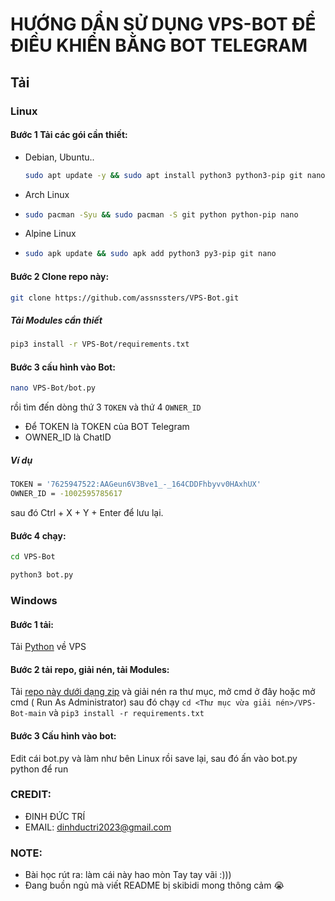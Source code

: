 # HƯỚNG DẨN SỬ DỤNG VPS-BOT ĐỂ ĐIỀU KHIỂN BẰNG BOT TELEGRAM




## Tải
### Linux
#### Bước 1 Tải các gói cần thiết:
 *  Debian, Ubuntu..
    ```bash
    sudo apt update -y && sudo apt install python3 python3-pip git nano -y
    ```
* Arch Linux
* 
  ```bash
  sudo pacman -Syu && sudo pacman -S git python python-pip nano
  ```
* Alpine Linux
* 
  ```bash
  sudo apk update && sudo apk add python3 py3-pip git nano
  ```
  
#### Bước 2 Clone repo này:

```bash
git clone https://github.com/assnssters/VPS-Bot.git
```
##### Tải Modules cần thiết

```bash
pip3 install -r VPS-Bot/requirements.txt
```
#### Bước 3 cấu hình vào Bot:


```bash
nano VPS-Bot/bot.py
```


rồi tìm đến dòng thứ 3 `TOKEN` và thứ 4 `OWNER_ID`
* Để TOKEN là TOKEN của BOT Telegram
* OWNER_ID là ChatID
##### Ví dụ

```bash
TOKEN = '7625947522:AAGeun6V3Bve1_-_164CDDFhbyvv0HAxhUX'
OWNER_ID = -1002595785617
```

sau đó Ctrl + X + Y + Enter để lưu lại.
#### Bước 4 chạy:

```bash
cd VPS-Bot
```

```bash
python3 bot.py
```

### Windows
#### Bước 1 tải:
Tải [Python](https://www.python.org/ftp/python/3.13.5/python-3.13.5-amd64.exe) về VPS
#### Bước 2 tải repo, giải nén, tải Modules: 
Tải [repo này dưới dạng zip](https://github.com/assnssters/VPS-Bot/archive/refs/heads/main.zip) và giải nén ra thư mục, mở cmd ở đây hoặc mở cmd ( Run As Administrator) sau đó chạy ` cd <Thư mục vừa giải nén>/VPS-Bot-main `  và  `pip3 install -r requirements.txt`
#### Bước 3 Cấu hình vào bot:
Edit cái bot.py và làm như bên Linux rồi save lại, sau đó ấn vào bot.py python để run

 ### CREDIT:
 * ĐINH ĐỨC TRÍ
 * EMAIL: dinhductri2023@gmail.com
 ### NOTE:
- Bài học rút ra: làm cái này hao mòn Tay tay vãi :)))
- Đang buồn ngủ mà viết README bị skibidi mong thông cảm 😭
